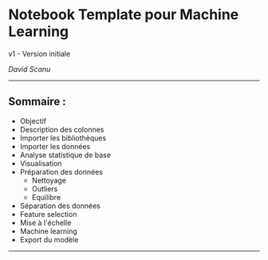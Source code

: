 # Notebook Template pour Machine Learning

v1 - Version initiale

*David Scanu*

---
## Sommaire : 
- Objectif
- Description des colonnes
- Importer les bibliothèques
- Importer les données
- Analyse statistique de base
- Visualisation
- Préparation des données
  - Nettoyage
  - Outliers
  - Equilibre
- Séparation des données
- Feature selection
- Mise à l'échelle
- Machine learning
- Export du modèle

---